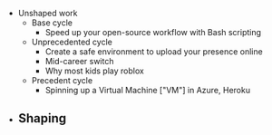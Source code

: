 - Unshaped work
	- Base cycle
		- Speed up your open-source workflow with Bash scripting
	- Unprecedented cycle
		- Create a safe environment to upload your presence online
		- Mid-career switch
		- Why most kids play roblox
	- Precedent cycle
		- Spinning up a Virtual Machine ["VM"] in Azure, Heroku
- Shaping
	-